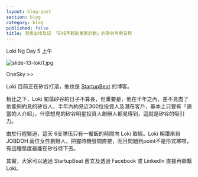 ```yaml
---
layout: blog-post
section: blog
category: blog
published: false
title: 港青出埃及記 「EYE年輕創業家計劃」的矽谷考察日程
---
```

Loki Ng
Day 5 上午

![slide-13-loki1.jpg]({{site.baseurl}}/media/slide-13-loki1.jpg)

OneSky >>

Loki 目前正在矽谷打滾，他也是 [StartupBeat](http://startupbeat.hkej.com/?author=17) 的博客。

相比之下，Loki 闖蕩矽谷的日子不算長，但重要是，他在半年之內，差不見盡了他能夠約見的矽谷人，半年內約見近300位投資人及潛在客戶，基本上只要有「適當的人介紹」，什麼想見的矽谷明星投資人創辦人都見得到，這就是矽谷的吸引力。

由於行程緊迫，這天 6支隊伍只有一餐飯的時間向 Loki 取經。Loki 稱讚來自 JOBDOH 兩位女性創辦人，把握時機發問直接，而且問題到point不是形式寒喧，有這種態度最能在矽谷待下去。

其實，大家可以通過 StartupBeat 舊文及透過 Facebook 或 LinkedIn 直接再聯繫Loki。
